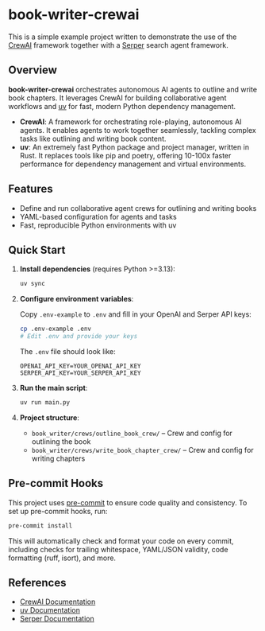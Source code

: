 # book-writer-crewai

This is a simple example project written to demonstrate the use of the [CrewAI](https://github.com/crewaiinc/crewai) framework together with a [Serper](https://serper.dev) search agent framework.

## Overview

**book-writer-crewai** orchestrates autonomous AI agents to outline and write book chapters. It leverages CrewAI for building collaborative agent workflows and [uv](https://github.com/astral-sh/uv) for fast, modern Python dependency management.

- **CrewAI**: A framework for orchestrating role-playing, autonomous AI agents. It enables agents to work together seamlessly, tackling complex tasks like outlining and writing book content.
- **uv**: An extremely fast Python package and project manager, written in Rust. It replaces tools like pip and poetry, offering 10-100x faster performance for dependency management and virtual environments.

## Features

- Define and run collaborative agent crews for outlining and writing books
- YAML-based configuration for agents and tasks
- Fast, reproducible Python environments with uv

## Quick Start

1. **Install dependencies** (requires Python >=3.13):

   ```sh
   uv sync
   ```

2. **Configure environment variables**:

   Copy `.env-example` to `.env` and fill in your OpenAI and Serper API keys:

   ```sh
   cp .env-example .env
   # Edit .env and provide your keys
   ```

   The `.env` file should look like:

   ```env
   OPENAI_API_KEY=YOUR_OPENAI_API_KEY
   SERPER_API_KEY=YOUR_SERPER_API_KEY
   ```

3. **Run the main script**:

   ```sh
   uv run main.py
   ```

4. **Project structure**:
   - `book_writer/crews/outline_book_crew/` – Crew and config for outlining the book
   - `book_writer/crews/write_book_chapter_crew/` – Crew and config for writing chapters

## Pre-commit Hooks

This project uses [pre-commit](https://pre-commit.com/) to ensure code quality and consistency. To set up pre-commit hooks, run:

```sh
pre-commit install
```

This will automatically check and format your code on every commit, including checks for trailing whitespace, YAML/JSON validity, code formatting (ruff, isort), and more.

## References

- [CrewAI Documentation](https://github.com/crewaiinc/crewai)
- [uv Documentation](https://github.com/astral-sh/uv)
- [Serper Documentation](https://serper.dev)
